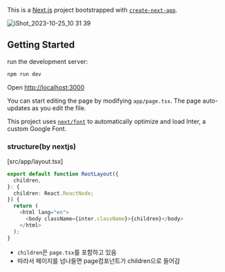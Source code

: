 This is a [Next.js](https://nextjs.org/) project bootstrapped with [`create-next-app`](https://github.com/vercel/next.js/tree/canary/packages/create-next-app).

![iShot_2023-10-25_10 31 39](https://github.com/gayoung106/AppRouter-xcom/assets/98731537/aa8478e9-5e5d-4089-93f5-37a9047a805a)

## Getting Started

run the development server:

```bash
npm run dev
```

Open [http://localhost:3000](http://localhost:3000)

You can start editing the page by modifying `app/page.tsx`. The page auto-updates as you edit the file.

This project uses [`next/font`](https://nextjs.org/docs/basic-features/font-optimization) to automatically optimize and load Inter, a custom Google Font.

### structure(by nextjs)

[src/app/layout.tsx]

```ts
export default function RootLayout({
  children,
}: {
  children: React.ReactNode;
}) {
  return (
    <html lang="en">
      <body className={inter.className}>{children}</body>
    </html>
  );
}
```

- `children`은 `page.tsx`를 포함하고 있음
- 따라서 페이지를 넘나들면 page컴포넌트가 children으로 들어감
